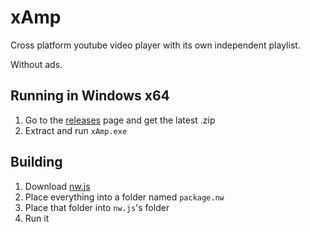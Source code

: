 # xAmp
Cross platform youtube video player with its own independent playlist.

Without ads.

## Running in Windows x64

1. Go to the [releases](https://github.com/Skhmt/xAmp/releases) page and get the latest .zip
2. Extract and run `xAmp.exe`

## Building

1. Download [nw.js](https://nwjs.io/)
2. Place everything into a folder named `package.nw`
3. Place that folder into `nw.js`'s folder
4. Run it

